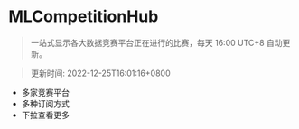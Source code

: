 # MLCompetitionHub

> 一站式显示各大数据竞赛平台正在进行的比赛，每天 16:00 UTC+8 自动更新。
  
> 更新时间: 2022-12-25T16:01:16+0800 

* 多家竞赛平台
* 多种订阅方式
* 下拉查看更多